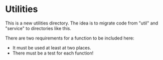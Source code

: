 # Utilities
This is a new utilities directory.
The idea is to migrate code from "util" and "service" to directories like this.

There are two requirements for a function to be included here:
- It must be used at least at two places.
- There must be a test for each function!
